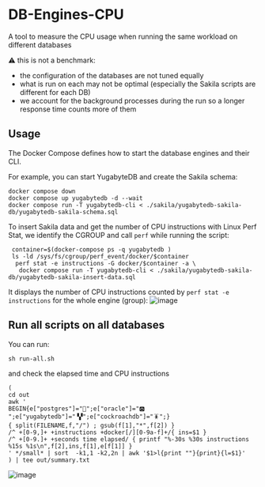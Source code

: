 # DB-Engines-CPU
A tool to measure the CPU usage when running the same workload on different databases 

⚠️  this is not a benchmark:
- the configuration of the databases are not tuned equally
- what is run on each may not be optimal (especially the Sakila scripts are different for each DB)
- we account for the background processes during the run so a longer response time counts more of them

## Usage

The Docker Compose defines how to start the database engines and their CLI.

For example, you can start YugabyteDB and create the Sakila schema:
```
docker compose down
docker compose up yugabytedb -d --wait
docker compose run -T yugabytedb-cli < ./sakila/yugabytedb-sakila-db/yugabytedb-sakila-schema.sql
```
To insert Sakila data and get the number of CPU instructions with Linux Perf Stat, we identify the CGROUP and call `perf` while running the script:
```
 container=$(docker-compose ps -q yugabytedb )
 ls -ld /sys/fs/cgroup/perf_event/docker/$container
  perf stat -e instructions -G docker/$container -a \
   docker compose run -T yugabytedb-cli < ./sakila/yugabytedb-sakila-db/yugabytedb-sakila-insert-data.sql
```
It displays the number of CPU instructions counted by `perf stat -e instructions` for the whole engine (group):
![image](https://github.com/FranckPachot/DB-Engines-CPU/assets/33070466/745f89ae-c5e5-45d2-8718-d09928e574f1)


## Run all scripts on all databases

You can run:
```
sh run-all.sh
```
and check the elapsed time and CPU instructions
```
(
cd out
awk '
BEGIN{e["postgres"]="🐘";e["oracle"]="🅾️ ";e["yugabytedb"]="▝▞";e["cockroachdb"]="🪳";}
{ split(FILENAME,f,"/") ; gsub(f[1],"*",f[2]) }
/^ +[0-9,]+ +instructions +docker[/][0-9a-f]+/{ ins=$1 }
/^ +[0-9.]+ +seconds time elapsed/ { printf "%-30s %30s instructions %15s %1s\n",f[2],ins,f[1],e[f[1]] }
' */small* | sort  -k1,1 -k2,2n | awk '$1>l{print ""}{print}{l=$1}'
) | tee out/summary.txt
```
![image](https://github.com/FranckPachot/DB-Engines-CPU/assets/33070466/f3fb5d0f-4e62-42f7-90a5-8f4ce1d29ebb)

